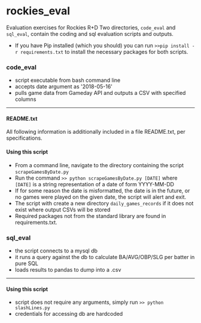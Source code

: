 # rockies_eval
Evaluation exercises for Rockies R+D
Two directories, `code_eval` and `sql_eval`, contain the coding and sql
evaluation scripts and outputs. 

* If you have Pip installed (which you should) you can run `>>pip install -r
requirements.txt` to install the necessary packages for both scripts. 

### code_eval
* script executable from bash command line
* accepts date argument as '2018-05-16'
* pulls game data from Gameday API and outputs a CSV with specified columns

***
#### README.txt
All following information is additionally included in a file README.txt, per specifications. 

#### Using this script
* From a command line, navigate to the directory containing the script `scrapeGamesByDate.py`
* Run the command `>> python scrapeGamesByDate.py [DATE]` where `[DATE]` is a string representation of a date of form YYYY-MM-DD
* If for some reason the date is misformatted, the date is in the future, or no games were played on the given date, the script will alert and exit.
* The script with create a new directory `daily_games_records` if it does not exist where output CSVs will be stored
* Required packages not from the standard library are found in requirements.txt. 


### sql_eval
* the script connects to a mysql db
* it runs a query against the db to calculate BA/AVG/OBP/SLG per batter in pure
SQL
* loads results to pandas to dump into a .csv

***
#### Using this script
* script does not require any arguments, simply run `>> python slashLines.py`
* credentials for accessing db are hardcoded 

